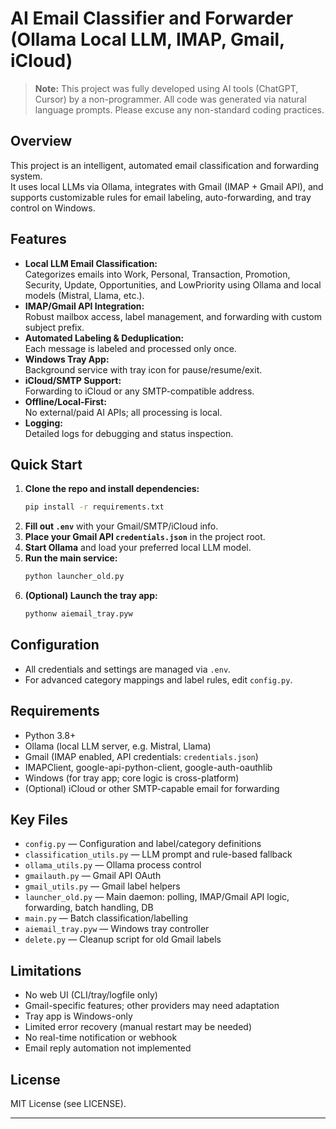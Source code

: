 # AI Email Classifier and Forwarder (Ollama Local LLM, IMAP, Gmail, iCloud)

> **Note:** This project was fully developed using AI tools (ChatGPT, Cursor) by a non-programmer. All code was generated via natural language prompts. Please excuse any non-standard coding practices.

## Overview

This project is an intelligent, automated email classification and forwarding system.  
It uses local LLMs via Ollama, integrates with Gmail (IMAP + Gmail API), and supports customizable rules for email labeling, auto-forwarding, and tray control on Windows.

## Features

- **Local LLM Email Classification:**  
  Categorizes emails into Work, Personal, Transaction, Promotion, Security, Update, Opportunities, and LowPriority using Ollama and local models (Mistral, Llama, etc.).
- **IMAP/Gmail API Integration:**  
  Robust mailbox access, label management, and forwarding with custom subject prefix.
- **Automated Labeling & Deduplication:**  
  Each message is labeled and processed only once.
- **Windows Tray App:**  
  Background service with tray icon for pause/resume/exit.
- **iCloud/SMTP Support:**  
  Forwarding to iCloud or any SMTP-compatible address.
- **Offline/Local-First:**  
  No external/paid AI APIs; all processing is local.
- **Logging:**  
  Detailed logs for debugging and status inspection.

## Quick Start

1. **Clone the repo and install dependencies:**
   ```bash
   pip install -r requirements.txt
   ```
2. **Fill out `.env`** with your Gmail/SMTP/iCloud info.
3. **Place your Gmail API `credentials.json`** in the project root.
4. **Start Ollama** and load your preferred local LLM model.
5. **Run the main service:**
   ```bash
   python launcher_old.py
   ```
6. **(Optional) Launch the tray app:**
   ```bash
   pythonw aiemail_tray.pyw
   ```

## Configuration

- All credentials and settings are managed via `.env`.
- For advanced category mappings and label rules, edit `config.py`.

## Requirements

- Python 3.8+
- Ollama (local LLM server, e.g. Mistral, Llama)
- Gmail (IMAP enabled, API credentials: `credentials.json`)
- IMAPClient, google-api-python-client, google-auth-oauthlib
- Windows (for tray app; core logic is cross-platform)
- (Optional) iCloud or other SMTP-capable email for forwarding

## Key Files

- `config.py` — Configuration and label/category definitions
- `classification_utils.py` — LLM prompt and rule-based fallback
- `ollama_utils.py` — Ollama process control
- `gmailauth.py` — Gmail API OAuth
- `gmail_utils.py` — Gmail label helpers
- `launcher_old.py` — Main daemon: polling, IMAP/Gmail API logic, forwarding, batch handling, DB
- `main.py` — Batch classification/labelling
- `aiemail_tray.pyw` — Windows tray controller
- `delete.py` — Cleanup script for old Gmail labels

## Limitations

- No web UI (CLI/tray/logfile only)
- Gmail-specific features; other providers may need adaptation
- Tray app is Windows-only
- Limited error recovery (manual restart may be needed)
- No real-time notification or webhook
- Email reply automation not implemented

## License

MIT License (see LICENSE).

---



